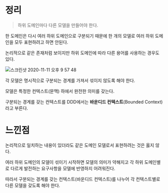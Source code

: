 # 정리

> 하위 도메인마다 다른 모델을 만들어야 한다.



한 도메인은 다시 여러 하위 도메인으로 구분되기 때문에 한 개의 모델로 여러 하위 도메인을 모두 표현하려고 하면 안된다.

논리적으로 같은 존재처럼 보이지만 하위 도메인에 따라 다른 용어를 사용하는 경우도 있다.

![스크린샷 2020-11-11 오후 9 57 48](https://user-images.githubusercontent.com/43809168/98814430-00e36280-2469-11eb-828b-043450bc9712.png)

각 모델은 명시적으로 구분되는 경계를 가져서 섞이지 않도록 해야 한다.

모델은 특정한 컨텍스트(문맥) 하에서 완전한 의미를 갖는다.

구분되는 경계를 갖는 컨텍스트를 DDD에서는 **바운디드 컨텍스트**(Bounded Context)라고 부른다.



# 느낀점

논리적으로 일치하는 내용이 있더라도 같은 도메인 모델로서 표현하려는 것은 옳지 않다.

여러 하위 도메인의 모델이 섞이기 시작하면 모델의 의미가 약해지고 각 하위 도메인별로 다르게 발전하는 요구사항을 모델에 반영하지 어려워진다.

따라서 구분되는 경계를 갖는 컨텍스트(바운디드 컨텍스트)를 나누어 각 컨텍스트별로 다른 모델을 갖도록 해야 한다.
